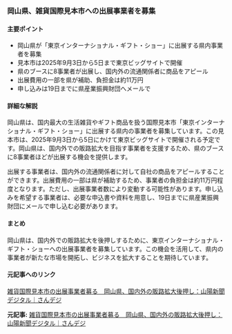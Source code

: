 ### 岡山県、雑貨国際見本市への出展事業者を募集

#### 主要ポイント
- 岡山県が「東京インターナショナル・ギフト・ショー」に出展する県内事業者を募集
- 見本市は2025年9月3日から5日まで東京ビッグサイトで開催
- 県のブースに8事業者が出展し、国内外の流通関係者に商品をアピール
- 出展費用の一部を県が補助、負担金は約11万円
- 申し込みは19日までに県産業振興財団へメールで

#### 詳細な解説
岡山県は、国内最大の生活雑貨やギフト商品を扱う国際見本市「東京インターナショナル・ギフト・ショー」に出展する県内の事業者を募集しています。この見本市は、2025年9月3日から5日にかけて東京ビッグサイトで開催される予定です。岡山県は、国内外での販路拡大を目指す事業者を支援するため、県のブースに8事業者ほどが出展する機会を提供します。

出展する事業者は、国内外の流通関係者に対して自社の商品をアピールすることができます。出展費用の一部は県が補助するため、事業者の負担金は約11万円程度となります。ただし、出展事業者数により変動する可能性があります。申し込みを希望する事業者は、必要な申込書や資料を用意し、19日までに県産業振興財団にメールで申し込む必要があります。

#### まとめ
岡山県は、国内外での販路拡大を後押しするために、東京インターナショナル・ギフト・ショーへの出展事業者を募集しています。この機会を活用して、県内の事業者が新たな市場を開拓し、ビジネスを拡大することを期待しています。

#### 元記事へのリンク
[雑貨国際見本市の出展事業者募る　岡山県、国内外の販路拡大後押し：山陽新聞デジタル｜さんデジ](https://www.sanyo.oni.co.jp/article/1234567/)

**元記事:** [雑貨国際見本市の出展事業者募る　岡山県、国内外の販路拡大後押し：山陽新聞デジタル｜さんデジ](https://www.sanyonews.jp/article/1721133)